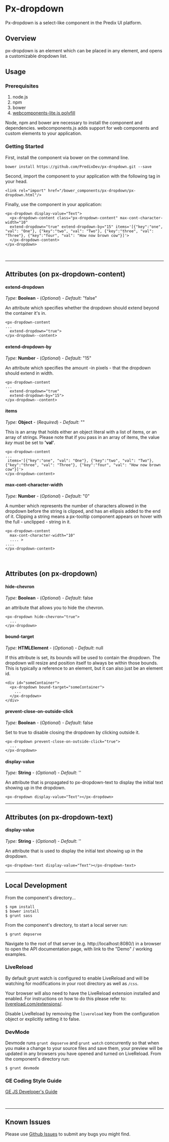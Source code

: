 # Px-dropdown

Px-dropdown is a select-like component in the Predix UI platform.

## Overview

px-dropdown is an element which can be placed in any element, and opens a customizable dropdown list.

## Usage

### Prerequisites
1. node.js
2. npm
3. bower
4. [webcomponents-lite.js polyfill](https://github.com/webcomponents/webcomponentsjs)

Node, npm and bower are necessary to install the component and dependencies. webcomponents.js adds support for web components and custom elements to your application.

### Getting Started

First, install the component via bower on the command line.

```
bower install https://github.com/PredixDev/px-dropdown.git --save
```

Second, import the component to your application with the following tag in your head.

```
<link rel="import" href="/bower_components/px-dropdown/px-dropdown.html"/>
```

Finally, use the component in your application:

```
<px-dropdown display-value="Text">
  <px-dropdown-content class="px-dropdown-content" max-cont-character-width="10"
  extend-dropdown="true" extend-dropdown-by="15" items='[{"key":"one", "val": "One"}, {"key":"two", "val": "Two"}, {"key":"three", "val": "Three"}, {"key":"four", "val": "How now brown cow"}]'>
  </px-dropdown-content>
</px-dropdown>
```

<br />
<hr />

## Attributes (on px-dropdown-content)

#### extend-dropdown

*Type:* **Boolean** - (*Optional*) - *Default:* "false"

An attribute which specifies whether the dropdown should extend beyond the container it's in.

```
<px-dropdown-content
...
  extend-dropdown="true">
</px-dropdown--content>
```
#### extend-dropdown-by

*Type:* **Number** - (*Optional*) - *Default:* "15"

An attribute which specifies the amount -in pixels - that the dropdown should extend in width.
```
<px-dropdown-content
...
  extend-dropdown="true"
  extend-dropdown-by="15">
</px-dropdown--content>
```

#### items

*Type:* **Object** - (*Required*) - *Default:* ""

This is an array that holds either an object literal with a list of items, or an array of strings.
Please note that if you pass in an array of items, the value *key* must be set to **'val'**.

```
<px-dropdown-content
...
 items='[{"key":"one", "val": "One"}, {"key":"two", "val": "Two"}, {"key":"three", "val": "Three"}, {"key":"four", "val": "How now brown cow"}]'>
</px-dropdown-content>
```

#### max-cont-character-width

*Type:* **Number** - (*Optional*) - *Default:* "0"

A number which represents the number of characters allowed in the dropdown before the string is clipped, and has an ellipsis added to the end of it. Clipping a string means a px-tooltip component appears on hover with the full - unclipped - string in it.


```
<px-dropdown-content  
  max-cont-character-width="10"
  .... >
....
</px-dropdown-content>

```

<br />

## Attributes (on px-dropdown)

#### hide-chevron

*Type:* **Boolean** - (*Optional*) - *Default*: false

an attribute that allows you to hide the chevron.

```
<px-dropdown hide-chevron="true">
  ...
</px-dropdown>

```

#### bound-target

*Type:* **HTMLElement** - (*Optional*) - *Default*: null

If this attribute is set, its bounds will be used to contain the dropdown. The dropdown will resize and position itself to always be within those bounds.
This is typically a reference to an element, but it can also just be an element id.

```
<div id="someContainer">
  <px-dropdown bound-target="someContainer">
    ...
  </px-dropdown>
</div>

```

#### prevent-close-on-outside-click

*Type:* **Boolean** - (*Optional*) - *Default*: false

Set to true to disable closing the dropdown by clicking outside it.

```
<px-dropdown prevent-close-on-outside-click="true">
  ...
</px-dropdown>

```

#### display-value

*Type:* **String** - (*Optional*) - *Default*: ''

An attribute that is propagated to px-dropdown-text to display the initial text showing up in the dropdown.

```
<px-dropdown display-value="Text"></px-dropdown>

```

<hr />

## Attributes (on px-dropdown-text)

#### display-value

*Type:* **String** - (*Optional*) - *Default*: ''

An attribute that is used to display the initial text showing up in the dropdown.

```
<px-dropdown-text display-value="Text"></px-dropdown-text>

```

<hr />


## Local Development

From the component's directory...

```
$ npm install
$ bower install
$ grunt sass
```

From the component's directory, to start a local server run:

```
$ grunt depserve
```

Navigate to the root of that server (e.g. http://localhost:8080/) in a browser to open the API documentation page, with link to the "Demo" / working examples.

### LiveReload

By default grunt watch is configured to enable LiveReload and will be watching for modifications in your root directory as well as `/css`.

Your browser will also need to have the LiveReload extension installed and enabled. For instructions on how to do this please refer to: [livereload.com/extensions/](http://livereload.com/extensions/).

Disable LiveReload by removing the `livereload` key from the configuration object or explicitly setting it to false.


### DevMode
Devmode runs `grunt depserve` and `grunt watch` concurrently so that when you make a change to your source files and save them, your preview will be updated in any browsers you have opened and turned on LiveReload.
From the component's directory run:

```
$ grunt devmode
```

### GE Coding Style Guide
[GE JS Developer's Guide](https://github.com/GeneralElectric/javascript)

<br />
<hr />

## Known Issues

Please use [Github Issues](https://github.com/PredixDev/px-dropdown/issues) to submit any bugs you might find.
